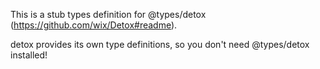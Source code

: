 This is a stub types definition for @types/detox (https://github.com/wix/Detox#readme).

detox provides its own type definitions, so you don't need @types/detox installed!